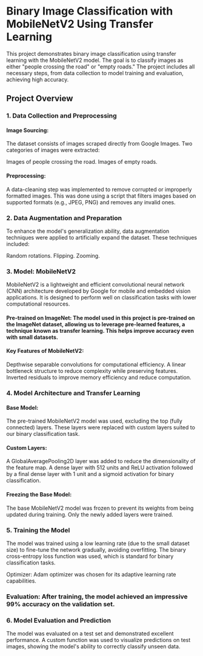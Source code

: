 # Binary Image Classification with MobileNetV2 Using Transfer Learning

This project demonstrates binary image classification using transfer learning with the MobileNetV2 model. The goal is to classify images as either "people crossing the road" or "empty roads." The project includes all necessary steps, from data collection to model training and evaluation, achieving high accuracy.


## Project Overview

### 1. Data Collection and Preprocessing

#### Image Sourcing: 
The dataset consists of images scraped directly from Google Images. Two categories of images were extracted:

Images of people crossing the road.
Images of empty roads.

#### Preprocessing: 
A data-cleaning step was implemented to remove corrupted or improperly formatted images. This was done using a script that filters images based on supported formats (e.g., JPEG, 
PNG) and removes any invalid ones.

### 2. Data Augmentation and Preparation

To enhance the model's generalization ability, data augmentation techniques were applied to artificially expand the dataset. These techniques included:

Random rotations.
Flipping.
Zooming.

### 3. Model: MobileNetV2

MobileNetV2 is a lightweight and efficient convolutional neural network (CNN) architecture developed by Google for mobile and embedded vision applications. It is designed to perform well on classification tasks with lower computational resources.

#### Pre-trained on ImageNet: The model used in this project is pre-trained on the ImageNet dataset, allowing us to leverage pre-learned features, a technique known as transfer learning. This helps improve accuracy even with small datasets.

#### Key Features of MobileNetV2:

Depthwise separable convolutions for computational efficiency.
A linear bottleneck structure to reduce complexity while preserving features.
Inverted residuals to improve memory efficiency and reduce computation.

### 4. Model Architecture and Transfer Learning

#### Base Model:
The pre-trained MobileNetV2 model was used, excluding the top (fully connected) layers. These layers were replaced with custom layers suited to our binary classification task.

#### Custom Layers:

A GlobalAveragePooling2D layer was added to reduce the dimensionality of the feature map.
A dense layer with 512 units and ReLU activation followed by a final dense layer with 1 unit and a sigmoid activation for binary classification.

#### Freezing the Base Model: 
The base MobileNetV2 model was frozen to prevent its weights from being updated during training. Only the newly added layers were trained.

### 5. Training the Model

The model was trained using a low learning rate (due to the small dataset size) to fine-tune the network gradually, avoiding overfitting.
The binary cross-entropy loss function was used, which is standard for binary classification tasks.

Optimizer: Adam optimizer was chosen for its adaptive learning rate capabilities.
### Evaluation: After training, the model achieved an impressive 99% accuracy on the validation set.

### 6. Model Evaluation and Prediction

The model was evaluated on a test set and demonstrated excellent performance.
A custom function was used to visualize predictions on test images, showing the model's ability to correctly classify unseen data.
